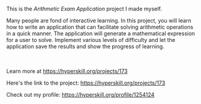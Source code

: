 This is the *Arithmetic Exam Application* project I made myself.


<p>Many people are fond of interactive learning. In this project, you will learn how to write an application that can facilitate solving arithmetic operations in a quick manner. The application will generate a mathematical expression for a user to solve. Implement various levels of difficulty and let the application save the results and show the progress of learning.</p><br/><br/>Learn more at <a href="https://hyperskill.org/projects/173?utm_source=ide&utm_medium=ide&utm_campaign=ide&utm_content=project-card">https://hyperskill.org/projects/173</a>

Here's the link to the project: https://hyperskill.org/projects/173

Check out my profile: https://hyperskill.org/profile/1254124